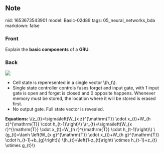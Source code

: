 ## Note
nid: 1653673543901
model: Basic-02d89
tags: 05_neural_networks_bda
markdown: false

### Front
Explain the <b>basic components</b> of a <b>GRU</b>.

### Back
<img src="paste-17111a79d52081a91a29c950071383aa6715e14c.jpg">
<ul><li>Cell state is reperesented in a single vector \(h_t\).</li><li>Single state controller controls fuses forget and input gate, with 1 input gate is open and forget is closed and 0 opposite happens. Whenever memory must be stored, the location where it will be stored is erased first.</li><li>No output gate. Full state vector is revealed.</li></ul><b>Equations:</b>
\(z_{t}=\sigma\left(W_{x z}^{\mathrm{T}} \cdot x_{t}+W_{h z}^{\mathrm{T}} \cdot h_{t-1}\right)\)
\(r_{t}=\sigma\left(W_{x r}^{\mathrm{T}} \cdot x_{t}+W_{h r}^{\mathrm{T}} \cdot h_{t-1}\right)\)
\(g_{t}=\tanh \left(W_{x g}^{\mathrm{T}} \cdot x_{t}+W_{h g}^{\mathrm{T}} \cdot h_{t-1}+b_{g}\right)\)
\(h_{t}=\left(1-z_{t}\right) \otimes h_{t-1}+z_{t} \otimes g_{t}\)
